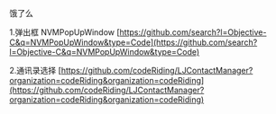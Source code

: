饿了么

1.弹出框 NVMPopUpWindow [https://github.com/search?l=Objective-C&q=NVMPopUpWindow&type=Code](https://github.com/search?l=Objective-C&q=NVMPopUpWindow&type=Code)

2.通讯录选择 [https://github.com/codeRiding/LJContactManager?organization=codeRiding&organization=codeRiding](https://github.com/codeRiding/LJContactManager?organization=codeRiding&organization=codeRiding)